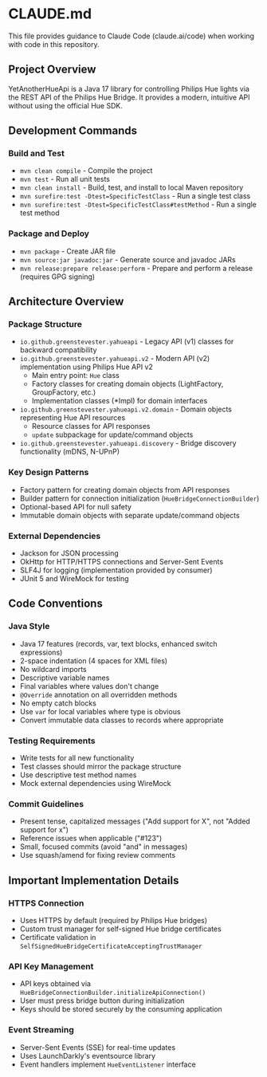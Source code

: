 # CLAUDE.md

This file provides guidance to Claude Code (claude.ai/code) when working with code in this repository.

## Project Overview

YetAnotherHueApi is a Java 17 library for controlling Philips Hue lights via the REST API of the Philips Hue Bridge. It provides a modern, intuitive API without using the official Hue SDK.

## Development Commands

### Build and Test
- `mvn clean compile` - Compile the project
- `mvn test` - Run all unit tests
- `mvn clean install` - Build, test, and install to local Maven repository
- `mvn surefire:test -Dtest=SpecificTestClass` - Run a single test class
- `mvn surefire:test -Dtest=SpecificTestClass#testMethod` - Run a single test method

### Package and Deploy
- `mvn package` - Create JAR file
- `mvn source:jar javadoc:jar` - Generate source and javadoc JARs
- `mvn release:prepare release:perform` - Prepare and perform a release (requires GPG signing)

## Architecture Overview

### Package Structure
- `io.github.greenstevester.yahueapi` - Legacy API (v1) classes for backward compatibility
- `io.github.greenstevester.yahueapi.v2` - Modern API (v2) implementation using Philips Hue API v2
  - Main entry point: `Hue` class
  - Factory classes for creating domain objects (LightFactory, GroupFactory, etc.)
  - Implementation classes (*Impl) for domain interfaces
- `io.github.greenstevester.yahueapi.v2.domain` - Domain objects representing Hue API resources
  - Resource classes for API responses
  - `update` subpackage for update/command objects
- `io.github.greenstevester.yahueapi.discovery` - Bridge discovery functionality (mDNS, N-UPnP)

### Key Design Patterns
- Factory pattern for creating domain objects from API responses
- Builder pattern for connection initialization (`HueBridgeConnectionBuilder`)
- Optional-based API for null safety
- Immutable domain objects with separate update/command objects

### External Dependencies
- Jackson for JSON processing
- OkHttp for HTTP/HTTPS connections and Server-Sent Events
- SLF4J for logging (implementation provided by consumer)
- JUnit 5 and WireMock for testing

## Code Conventions

### Java Style
- Java 17 features (records, var, text blocks, enhanced switch expressions)
- 2-space indentation (4 spaces for XML files)
- No wildcard imports
- Descriptive variable names
- Final variables where values don't change
- `@Override` annotation on all overridden methods
- No empty catch blocks
- Use `var` for local variables where type is obvious
- Convert immutable data classes to records where appropriate

### Testing Requirements
- Write tests for all new functionality
- Test classes should mirror the package structure
- Use descriptive test method names
- Mock external dependencies using WireMock

### Commit Guidelines
- Present tense, capitalized messages ("Add support for X", not "Added support for x")
- Reference issues when applicable ("#123")
- Small, focused commits (avoid "and" in messages)
- Use squash/amend for fixing review comments

## Important Implementation Details

### HTTPS Connection
- Uses HTTPS by default (required by Philips Hue bridges)
- Custom trust manager for self-signed Hue bridge certificates
- Certificate validation in `SelfSignedHueBridgeCertificateAcceptingTrustManager`

### API Key Management
- API keys obtained via `HueBridgeConnectionBuilder.initializeApiConnection()`
- User must press bridge button during initialization
- Keys should be stored securely by the consuming application

### Event Streaming
- Server-Sent Events (SSE) for real-time updates
- Uses LaunchDarkly's eventsource library
- Event handlers implement `HueEventListener` interface
